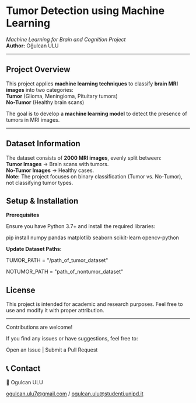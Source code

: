 # Tumor Detection using Machine Learning  
*Machine Learning for Brain and Cognition Project*  
**Author:** Oğulcan ULU

---

## Project Overview  
This project applies **machine learning techniques** to classify **brain MRI images** into two categories:  
 **Tumor** (Glioma, Meningioma, Pituitary tumors)  
 **No-Tumor** (Healthy brain scans)  

The goal is to develop a **machine learning model** to detect the presence of tumors in MRI images.

---

## Dataset Information  
 The dataset consists of **2000 MRI images**, evenly split between:  
 **Tumor Images** → Brain scans with tumors.  
 **No-Tumor Images** → Healthy cases.  
 **Note:** The project focuses on binary classification (Tumor vs. No-Tumor), not classifying tumor types.

## Setup & Installation
**Prerequisites**

Ensure you have Python 3.7+ and install the required libraries:

pip install numpy pandas matplotlib seaborn scikit-learn opencv-python

**Update Dataset Paths:**

TUMOR_PATH = "/path_of_tumor_dataset"

NOTUMOR_PATH = "path_of_nontumor_dataset"

## License
This project is intended for academic and research purposes. Feel free to use and modify it with proper attribution.

-----
Contributions are welcome!

If you find any issues or have suggestions, feel free to:

 Open an Issue |  Submit a Pull Request

## 📞 Contact

📧 Ogulcan ULU

ogulcan.ulu7@gmail.com / ogulcan.ulu@studenti.unipd.it

